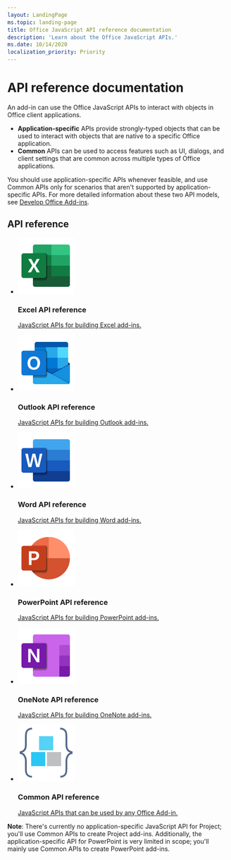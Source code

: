 ```yaml
---
layout: LandingPage
ms.topic: landing-page
title: Office JavaScript API reference documentation
description: 'Learn about the Office JavaScript APIs.'
ms.date: 10/14/2020
localization_priority: Priority
---
```


# API reference documentation

An add-in can use the Office JavaScript APIs to interact with objects in Office client applications. 

<ul>
    <li><b>Application-specific</b> APIs provide strongly-typed objects that can be used to interact with objects that are native to a specific Office application.</li>
    <li><b>Common</b> APIs can be used to access features such as UI, dialogs, and client settings that are common across multiple types of Office applications.</li>
</ul>

You should use application-specific APIs whenever feasible, and use Common APIs only for scenarios that aren't supported by application-specific APIs. For more detailed information about these two API models, see <a href="../develop/develop-overview.md#api-models">Develop Office Add-ins</a>.

<h2>API reference</h2>

<ul class="panelContent cardsF cols cols3">
    <li>
        <div class="cardSize">
            <div class="cardPadding">
                <div class="card">
                    <div class="cardImageOuter">
                        <div class="cardImage">
                            <a href="/javascript/api/excel"><img src="../images/index/logo-excel.svg" alt="Excel API reference docs" /></a>
                        </div>
                    </div>
                    <div class="cardText">
                        <h3>Excel API reference</h3>
                        <p><a href="/javascript/api/excel">JavaScript APIs for building Excel add-ins.</a></p>
                    </div>
                </div>
            </div>
        </div>
    </li>
    <li>
        <div class="cardSize">
            <div class="cardPadding">
                <div class="card">
                    <div class="cardImageOuter">
                        <div class="cardImage">
                            <a href="/javascript/api/outlook"><img src="../images/index/logo-outlook.svg" alt="Outlook API reference docs" /></a>
                        </div>
                    </div>
                    <div class="cardText">
                        <h3>Outlook API reference</h3>
                        <p><a href="/javascript/api/outlook">JavaScript APIs for building Outlook add-ins.</a></p>
                    </div>
                </div>
            </div>
        </div>
    </li>
    <li>
        <div class="cardSize">
            <div class="cardPadding">
                <div class="card">
                    <div class="cardImageOuter">
                        <div class="cardImage">
                            <a href="/javascript/api/word"><img src="../images/index/logo-word.svg" alt="Word API reference docs" /></a>
                        </div>
                    </div>
                    <div class="cardText">
                        <h3>Word API reference</h3>
                        <p><a href="/javascript/api/word">JavaScript APIs for building Word add-ins.</a></p>
                    </div>
                </div>
            </div>
        </div>
    </li>
    <li>
        <div class="cardSize">
            <div class="cardPadding">
                <div class="card">
                    <div class="cardImageOuter">
                        <div class="cardImage">
                            <a href="/javascript/api/powerpoint"><img src="../images/index/logo-powerpoint.svg" alt="PowerPoint API reference docs" /></a>
                        </div>
                    </div>
                    <div class="cardText">
                        <h3>PowerPoint API reference</h3>
                        <p><a href="/javascript/api/powerpoint">JavaScript APIs for building PowerPoint add-ins.</a></p>
                    </div>
                </div>
            </div>
        </div>
    </li>
    <li>
        <div class="cardSize">
            <div class="cardPadding">
                <div class="card">
                    <div class="cardImageOuter">
                        <div class="cardImage">
                            <a href="/javascript/api/onenote"><img src="../images/index/logo-onenote.svg" alt="OneNote API reference docs" /></a>
                        </div>
                    </div>
                    <div class="cardText">
                        <h3>OneNote API reference</h3>
                        <p><a href="/javascript/api/onenote">JavaScript APIs for building OneNote add-ins.</a></p>
                    </div>
                </div>
            </div>
        </div>
    </li>
    <li>
        <div class="cardSize">
            <div class="cardPadding">
                <div class="card">
                    <div class="cardImageOuter">
                        <div class="cardImage">
                            <a href="/javascript/api/office"><img src="../images/index-landing-page/i_code-blocks.svg" alt="reference docs" /></a>
                        </div>
                    </div>
                    <div class="cardText">
                        <h3>Common API reference</h3>
                        <p><a href="/javascript/api/office">JavaScript APIs that can be used by any Office Add-in.</a></p>
                    </div>
                </div>
            </div>
        </div>
    </li>
</ul>

<b>Note</b>: There's currently no application-specific JavaScript API for Project; you'll use Common APIs to create Project add-ins. Additionally, the application-specific API for PowerPoint is very limited in scope; you'll mainly use Common APIs to create PowerPoint add-ins.
